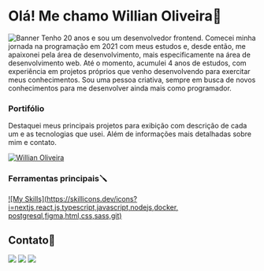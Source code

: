 # Olá! Me chamo Willian Oliveira👋

![Banner](https://github.com/user-attachments/assets/164137b1-cf8c-4191-9729-833fb92c9350)
Tenho 20 anos e sou um desenvolvedor frontend. Comecei minha jornada na programação em 2021 com meus estudos e, desde então, me apaixonei pela área de desenvolvimento, mais especificamente na área de desenvolvimento web. Até o momento, acumulei 4 anos de estudos, com experiência em projetos próprios que venho desenvolvendo para exercitar meus conhecimentos. Sou uma pessoa criativa, sempre em busca de novos conhecimentos para me desenvolver ainda mais como programador.

### Portifólio
Destaquei meus principais projetos para exibição com descrição de cada um e as tecnologias que usei. Além de informações mais detalhadas sobre mim e contato.

[![Willian Oliveira](https://img.shields.io/badge/Willian%20Oliveira-608FF3?style=for-the-badge&logo=google-chrome&logoColor=white)](https://portifolio-plum-psi.vercel.app/)

### Ferramentas principais🪛

[![My Skills](https://skillicons.dev/icons?i=nextjs,react,js,typescript,javascript,nodejs,docker, postgresql,figma,html,css,sass,git)](https://skillicons.dev)

  
  ## Contato📨
<div>
  <a href = "mailto:williancontato67@gmail.com"><img src="https://img.shields.io/badge/-Gmail-%23333?style=for-the-badge&logo=gmail&logoColor=white" target="_blank"></a>
  <a href = "https://www.linkedin.com/in/willian-oliveira-30996b258"/><img src="https://img.shields.io/badge/LinkedIn-0077B5?style=for-the-badge&logo=linkedin&logoColor=white"></a>
  <a href = "https://wa.me/qr/WA5GEATU3HFQI1"/><img src="https://img.shields.io/badge/WhatsApp-25D366?style=for-the-badge&logo=whatsapp&logoColor=white"></a>
